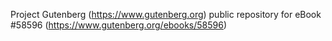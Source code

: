 Project Gutenberg (https://www.gutenberg.org) public repository for
eBook #58596 (https://www.gutenberg.org/ebooks/58596)
